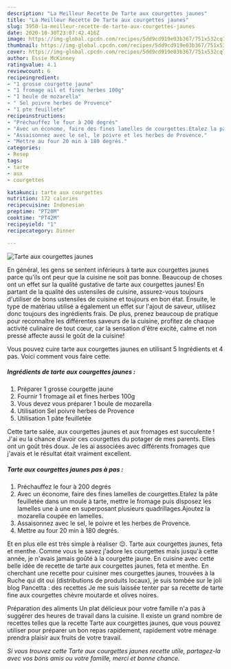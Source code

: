 ```yaml
---
description: "La Meilleur Recette De Tarte aux courgettes jaunes"
title: "La Meilleur Recette De Tarte aux courgettes jaunes"
slug: 3950-la-meilleur-recette-de-tarte-aux-courgettes-jaunes
date: 2020-10-30T23:07:42.416Z
image: https://img-global.cpcdn.com/recipes/5dd9cd919e03b367/751x532cq70/tarte-aux-courgettes-jaunes-photo-principale-de-la-recette.jpg
thumbnail: https://img-global.cpcdn.com/recipes/5dd9cd919e03b367/751x532cq70/tarte-aux-courgettes-jaunes-photo-principale-de-la-recette.jpg
cover: https://img-global.cpcdn.com/recipes/5dd9cd919e03b367/751x532cq70/tarte-aux-courgettes-jaunes-photo-principale-de-la-recette.jpg
author: Essie McKinney
ratingvalue: 4.1
reviewcount: 6
recipeingredient:
- "1 grosse courgette jaune"
- "1 fromage ail et fines herbes 100g"
- "1 boule de mozarella"
- " Sel poivre herbes de Provence"
- "1 pte feuillete"
recipeinstructions:
- "Préchauffez le four à 200 degrés"
- "Avec un économe, faire des fines lamelles de courgettes.Etalez la pâte feuilletée dans un moule à tarte, mettre le fromage puis disposez les lamelles une à une en superposant plusieurs quadrillages.Ajoutez la mozarella coupée en lamelles."
- "Assaisonnez avec le sel, le poivre et les herbes de Provence."
- "Mettre au four 20 min à 180 degrés."
categories:
- Resep
tags:
- tarte
- aux
- courgettes

katakunci: tarte aux courgettes 
nutrition: 172 calories
recipecuisine: Indonesian
preptime: "PT20M"
cooktime: "PT42M"
recipeyield: "1"
recipecategory: Dinner

---
```



![Tarte aux courgettes jaunes](https://img-global.cpcdn.com/recipes/5dd9cd919e03b367/751x532cq70/tarte-aux-courgettes-jaunes-photo-principale-de-la-recette.jpg)

En général, les gens se sentent inférieurs à tarte aux courgettes jaunes parce qu'ils ont peur que la cuisine ne soit pas bonne. Beaucoup de choses ont un effet sur la qualité gustative de tarte aux courgettes jaunes! En partant de la qualité des ustensiles de cuisine, assurez-vous toujours d'utiliser de bons ustensiles de cuisine et toujours en bon état. Ensuite, le type de matériau utilisé a également un effet sur l'ajout de saveur, utilisez donc toujours des ingrédients frais. De plus, prenez beaucoup de pratique pour reconnaître les différentes saveurs de la cuisine, profitez de chaque activité culinaire de tout cœur, car la sensation d'être excité, calme et non pressé affecte aussi le goût de la cuisine!

<!--inarticleads1-->

Vous pouvez cuire tarte aux courgettes jaunes en utilisant 5 Ingrédients et 4 pas. Voici comment vous faire cette.

##### Ingrédients de tarte aux courgettes jaunes :

1. Préparer 1 grosse courgette jaune
1. Fournir 1 fromage ail et fines herbes 100g
1. Vous devez vous préparer 1 boule de mozarella
1. Utilisation  Sel poivre herbes de Provence
1. Utilisation 1 pâte feuilletée


Cette tarte salée, aux courgettes jaunes et aux fromages est succulente ! J&#39;ai eu la chance d&#39;avoir ces courgettes du potager de mes parents. Elles ont un goût très doux. Je les ai associées avec différents fromages que j&#39;avais et le résultat était vraiment excellent. 

<!--inarticleads2-->

##### Tarte aux courgettes jaunes pas à pas :

1. Préchauffez le four à 200 degrés
1. Avec un économe, faire des fines lamelles de courgettes.Etalez la pâte feuilletée dans un moule à tarte, mettre le fromage puis disposez les lamelles une à une en superposant plusieurs quadrillages.Ajoutez la mozarella coupée en lamelles.
1. Assaisonnez avec le sel, le poivre et les herbes de Provence.
1. Mettre au four 20 min à 180 degrés.


Et en plus elle est très simple à réaliser 😉. Tarte aux courgettes jaunes, feta et menthe. Comme vous le savez j&#39;adore les courgettes mais jusqu&#39;à cette année, je n&#39;avais jamais goûté à la courgette jaune. En cuisine avec cette belle idée de recette de tarte aux courgettes jaunes, feta et menthe. En cherchant une recette pour cuisiner mes courgettes jaunes, trouvées à la Ruche qui dit oui (distributions de produits locaux), je suis tombée sur le joli blog Pancetta : des recettes Je me suis laissée tenter par sa recette de tarte fine aux courgettes chèvre moutarde et olives noires. 

<!--inarticleads1-->

<p>
Préparation des aliments Un plat délicieux pour votre famille n'a pas à suggérer des heures de travail dans la cuisine. Il existe un grand nombre de recettes telles que la recette Tarte aux courgettes jaunes, que vous pouvez utiliser pour préparer un bon repas rapidement, rapidement votre ménage prendra plaisir aux fruits de votre travail.
</p>

<p>
<i>Si vous trouvez cette Tarte aux courgettes jaunes recette utile, partagez-la avec vos bons amis ou votre famille, merci et bonne chance.</i>
</p>
